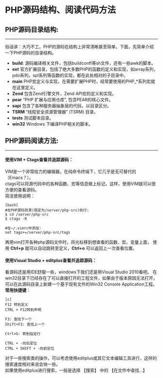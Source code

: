 # PHP源码结构、阅读代码方法
## PHP源码目录结构:  
***
  俗话讲：大巧不工。PHP的源码在结构上非常清晰甚至简单。下面，先简单介绍一下PHP源码的目录结构。

 * **build**: 源码编译相关文件，包括buildconft等sh文件，还有一些awk的脚本。
 * **ext**    官方扩展目录，包括了绝大多数PHP的函数的定义和实现，如array系列，pdo系列，spl系列等函数的实现，都在此处相对的子目录中。
 * **main**  PHP宏定义与实现，在需要扩展PHP时，经常要使用的PHP_*系列宏就在这里定义。
 * **Zend**  包含Zend引擎文件，Zend API宏的定义和实现。
 * **pear**  “PHP 扩展与应用仓库”, 包含PEAR的核心文件。
 * **sapi**  包含了各种服务器抽象层的代码，以目录区分。
 * **TSRM**  “线程安全资源管理器” (TSRM) 目录。
 * **tests**  测试脚本目录。
 * **win32**  Windows 下编译PHP相关的脚本。  


## PHP源码阅读方法:  
***

#### 使用VIM + Ctags查看并追踪源码：
VIM是一个非常给力的编辑器，在纯命令终端下，它几乎是无可替代的（Emacs？）。  
ctags可以将源代码中的各种函数、宏等信息做上标记。这样，使用VIM就可以很方便的查看源码。  
简洁使用说明：


    [bash]
    #在PHP源码目录(假定为/server/php-src)执行:
    $ cd /server/php-src
    $ ctags -R

    #在~/.vimrc中添加:
    set tags+=/server/php-src/tags

再用vim打开各种php源码文件时，将光标移到想查看的函数、宏、变量上面，
使用 **Ctrl+p** 就可以自动跳转至定义，**Ctrl+o** 可以返回上一次查看位置。

#### 使用Visual Studio + editplus查看并追踪源码：
看源码还是用IDE舒服一些，windows下我们还是用Visual Studio 2010看吧。
在win32目录下已经存在了可以直接打开的工程文件，如果由于版本原因无法打开，可以在此源码目录上新建一个基于现有文件的Win32 Console Application工程。  
**常用快捷键**：

    [c]
    F12 转到定义
    CTRL + F12转到声明

    F3: 查找下一个
    Shift+F3: 查找上一个

    Ctrl+G: 转到指定行

    CTRL + -向后定位
    CTRL + SHIFT + -向前定位

对于一些搜索类的操作，可以考虑使用editplus或其它文本编辑工具进行，这样的搜索速度相对来说会快一些。  
如果使用editplus进行搜索，一般是选择 【搜索】 中的 【在文件中查找...】

